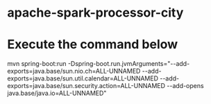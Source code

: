 # apache-spark-processor-city

# Execute the command below
mvn spring-boot:run -Dspring-boot.run.jvmArguments="--add-exports=java.base/sun.nio.ch=ALL-UNNAMED --add-exports=java.base/sun.util.calendar=ALL-UNNAMED --add-exports=java.base/sun.security.action=ALL-UNNAMED --add-opens java.base/java.io=ALL-UNNAMED"
